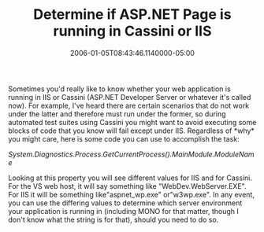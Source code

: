 ﻿---
title: Determine if ASP.NET Page is running in Cassini or IIS
date: "2006-01-05T08:43:46.1140000-05:00"
description: Sometimes you'd really like to know whether your web application is
featuredImage: img/determine-if-asp-net-page-is-running-in-cassini-or-iis-featured.png
---

Sometimes you'd really like to know whether your web application is running in IIS or Cassini (ASP.NET Developer Server or whatever it's called now). For example, I've heard there are certain scenarios that do not work under the latter and therefore must run under the former, so during automated test suites using Cassini you might want to avoid executing some blocks of code that you know will fail except under IIS. Regardless of \*why\* you might care, here is some code you can use to accomplish the task:

*System.Diagnostics.Process.GetCurrentProcess().MainModule.ModuleName*

Looking at this property you will see different values for IIS and for Cassini. For the VS web host, it will say something like "WebDev.WebServer.EXE". For IIS it will be something like"aspnet_wp.exe" or"w3wp.exe". In any event, you can use the differing values to determine which server environment your application is running in (including MONO for that matter, though I don't know what the string is for that), should you need to do so.

